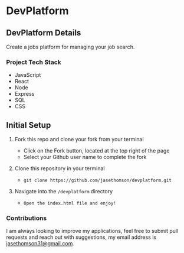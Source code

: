 # DevPlatform

<!-- [Live Site](https://brewsource.jasethomson.com/) -->

## DevPlatform Details

Create a jobs platform for managing your job search.

### Project Tech Stack
- JavaScript
- React
- Node
- Express
- SQL
- CSS

## Initial Setup

1. Fork this repo and clone your fork from your terminal
    - Click on the Fork button, located at the top right of the page
    - Select your Github user name to complete the fork

2. Clone this repository in your terminal
    - `git clone https://github.com/jasethomson/devplatform.git`

3. Navigate into the `/devplatform` directory
    - `Open the index.html file and enjoy!`

### Contributions

I am always looking to improve my applications, feel free to submit pull requests and reach out with suggestions, my email address is [jasethomson31@gmail.com](mailto:jasethomson31@gmail.com).
